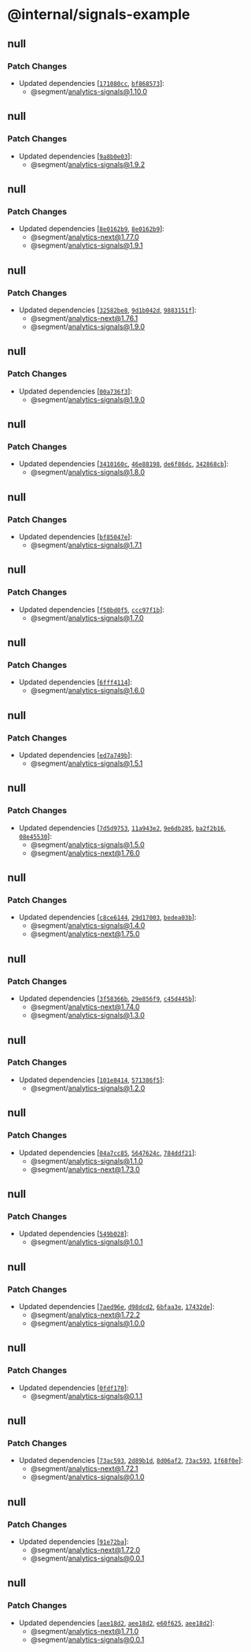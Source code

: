 # @internal/signals-example

## null

### Patch Changes

- Updated dependencies [[`171080cc`](https://github.com/segmentio/analytics-next/commit/171080cc9ca198b9f89a9e9154c2a78ed8ef29ee), [`bf868573`](https://github.com/segmentio/analytics-next/commit/bf8685737466cb1193a54f99871ec7348b8616d8)]:
  - @segment/analytics-signals@1.10.0

## null

### Patch Changes

- Updated dependencies [[`9a8b0e03`](https://github.com/segmentio/analytics-next/commit/9a8b0e0322a4291a3ee3c5c06974a0af9ea5469f)]:
  - @segment/analytics-signals@1.9.2

## null

### Patch Changes

- Updated dependencies [[`8e0162b9`](https://github.com/segmentio/analytics-next/commit/8e0162b9553419448b7975337a53fa1c66e70d47), [`8e0162b9`](https://github.com/segmentio/analytics-next/commit/8e0162b9553419448b7975337a53fa1c66e70d47)]:
  - @segment/analytics-next@1.77.0
  - @segment/analytics-signals@1.9.1

## null

### Patch Changes

- Updated dependencies [[`32582be8`](https://github.com/segmentio/analytics-next/commit/32582be828d112a31a92b16e80b15727c3a36613), [`9d1b042d`](https://github.com/segmentio/analytics-next/commit/9d1b042d0bb09996e5c8674b7b3e4dd3bf138e3d), [`9883151f`](https://github.com/segmentio/analytics-next/commit/9883151f85d555266e40e69e876f1dec8a632c5a)]:
  - @segment/analytics-next@1.76.1
  - @segment/analytics-signals@1.9.0

## null

### Patch Changes

- Updated dependencies [[`00a736f3`](https://github.com/segmentio/analytics-next/commit/00a736f31326328e91c9cae0b244b9db9b0791fc)]:
  - @segment/analytics-signals@1.9.0

## null

### Patch Changes

- Updated dependencies [[`3410160c`](https://github.com/segmentio/analytics-next/commit/3410160c30024c292f252802cdb98b6b59fced0c), [`46e88198`](https://github.com/segmentio/analytics-next/commit/46e88198b2f9d3a835e02fa22317d784c6f71ebf), [`de6f86dc`](https://github.com/segmentio/analytics-next/commit/de6f86dc637dbc49f5bb55c1e44a36a2011c14b9), [`342868cb`](https://github.com/segmentio/analytics-next/commit/342868cb9db7da37d8851dadca4b1b1dc0ecd923)]:
  - @segment/analytics-signals@1.8.0

## null

### Patch Changes

- Updated dependencies [[`bf85047e`](https://github.com/segmentio/analytics-next/commit/bf85047e971add497d5c9ab72972394b1f27e887)]:
  - @segment/analytics-signals@1.7.1

## null

### Patch Changes

- Updated dependencies [[`f50bd0f5`](https://github.com/segmentio/analytics-next/commit/f50bd0f5fc30840af33992107cb0a5da432a0b1b), [`ccc97f1b`](https://github.com/segmentio/analytics-next/commit/ccc97f1b61f90c6e07154e205d79952fc579fae1)]:
  - @segment/analytics-signals@1.7.0

## null

### Patch Changes

- Updated dependencies [[`6fff4114`](https://github.com/segmentio/analytics-next/commit/6fff4114fb2cc9267362d8a3812ad96ec85a1dac)]:
  - @segment/analytics-signals@1.6.0

## null

### Patch Changes

- Updated dependencies [[`ed7a749b`](https://github.com/segmentio/analytics-next/commit/ed7a749be7cddcbf656ac9f72e444ea9f822a718)]:
  - @segment/analytics-signals@1.5.1

## null

### Patch Changes

- Updated dependencies [[`7d5d9753`](https://github.com/segmentio/analytics-next/commit/7d5d9753509d8af8f10486c91505b30d2c6e240a), [`11a943e2`](https://github.com/segmentio/analytics-next/commit/11a943e29e73189c613f93b268e10a64f2561fbc), [`9e6db285`](https://github.com/segmentio/analytics-next/commit/9e6db2857798f4b5bfdbbfe3570b3d4d83294a79), [`ba2f2b16`](https://github.com/segmentio/analytics-next/commit/ba2f2b165bf1b997a9ce79d410690d27d50378fd), [`08e45530`](https://github.com/segmentio/analytics-next/commit/08e4553001da146f1d80a9b620aef0ef0db04bd4)]:
  - @segment/analytics-signals@1.5.0
  - @segment/analytics-next@1.76.0

## null

### Patch Changes

- Updated dependencies [[`c8ce6144`](https://github.com/segmentio/analytics-next/commit/c8ce6144b31bddfc66961e979d5648fb66e102e5), [`29d17003`](https://github.com/segmentio/analytics-next/commit/29d1700303d0384fbd01edee9e9ff231f35de9ef), [`bedea03b`](https://github.com/segmentio/analytics-next/commit/bedea03bb50e01a7df71461087a9ec340375906d)]:
  - @segment/analytics-signals@1.4.0
  - @segment/analytics-next@1.75.0

## null

### Patch Changes

- Updated dependencies [[`3f58366b`](https://github.com/segmentio/analytics-next/commit/3f58366b0e01aa723d9d3bbb9fe8549d3082eb8e), [`29e856f9`](https://github.com/segmentio/analytics-next/commit/29e856f9f36088a0dc625014ebda8e09fc3b621e), [`c45d445b`](https://github.com/segmentio/analytics-next/commit/c45d445beb1b1d5b03738557720720d05e9c08a3)]:
  - @segment/analytics-next@1.74.0
  - @segment/analytics-signals@1.3.0

## null

### Patch Changes

- Updated dependencies [[`101e8414`](https://github.com/segmentio/analytics-next/commit/101e841404e5f55f53ba014b6195bf1066aeb67e), [`571386f5`](https://github.com/segmentio/analytics-next/commit/571386f5d388ed3ff44520ee94795424378950ed)]:
  - @segment/analytics-signals@1.2.0

## null

### Patch Changes

- Updated dependencies [[`04a7cc85`](https://github.com/segmentio/analytics-next/commit/04a7cc85247bdcdb832d0cca4ddbb4391ccada3a), [`5647624c`](https://github.com/segmentio/analytics-next/commit/5647624cbcd4984e5bdbf2e9c907619366864c4e), [`784ddf21`](https://github.com/segmentio/analytics-next/commit/784ddf21906a2a72c1ccea41d0ba323e189c4010)]:
  - @segment/analytics-signals@1.1.0
  - @segment/analytics-next@1.73.0

## null

### Patch Changes

- Updated dependencies [[`549b028`](https://github.com/segmentio/analytics-next/commit/549b02898dd7c0541957659da8c56e93129507df)]:
  - @segment/analytics-signals@1.0.1

## null

### Patch Changes

- Updated dependencies [[`7aed96e`](https://github.com/segmentio/analytics-next/commit/7aed96eac40a83bd392daa91838ed1f46e2dc9fd), [`d98dcd2`](https://github.com/segmentio/analytics-next/commit/d98dcd2f16aa8a8940e72fde0ba75d7974fe45fa), [`6bfaa3e`](https://github.com/segmentio/analytics-next/commit/6bfaa3e9d9ca767f54bb8185744e94be08ce9bc8), [`17432de`](https://github.com/segmentio/analytics-next/commit/17432de7b09d543c29f12c48ea61edf73aa7f4a1)]:
  - @segment/analytics-next@1.72.2
  - @segment/analytics-signals@1.0.0

## null

### Patch Changes

- Updated dependencies [[`0fdf170`](https://github.com/segmentio/analytics-next/commit/0fdf1704af80c168113733beac3ef4eedeab6d2b)]:
  - @segment/analytics-signals@0.1.1

## null

### Patch Changes

- Updated dependencies [[`73ac593`](https://github.com/segmentio/analytics-next/commit/73ac593226159423b2f63cac190eebd347bbb75a), [`2d89b1d`](https://github.com/segmentio/analytics-next/commit/2d89b1db2413d5c38f6fdb4832d111cd9141a51e), [`8d06af2`](https://github.com/segmentio/analytics-next/commit/8d06af29658b579e347ee8dbe39d6f62f01eab05), [`73ac593`](https://github.com/segmentio/analytics-next/commit/73ac593226159423b2f63cac190eebd347bbb75a), [`1f68f0e`](https://github.com/segmentio/analytics-next/commit/1f68f0e3309e291fb37f3732d8c32bd55f526633)]:
  - @segment/analytics-next@1.72.1
  - @segment/analytics-signals@0.1.0

## null

### Patch Changes

- Updated dependencies [[`91e72ba`](https://github.com/segmentio/analytics-next/commit/91e72ba302fc45b4adb7aaeeb0a1f4ce3582dda6)]:
  - @segment/analytics-next@1.72.0
  - @segment/analytics-signals@0.0.1

## null

### Patch Changes

- Updated dependencies [[`aee18d2`](https://github.com/segmentio/analytics-next/commit/aee18d222ddfb2273399987fabf92b54876f5e88), [`aee18d2`](https://github.com/segmentio/analytics-next/commit/aee18d222ddfb2273399987fabf92b54876f5e88), [`e60f625`](https://github.com/segmentio/analytics-next/commit/e60f6252687d977b76b09ca9b756c790d341111a), [`aee18d2`](https://github.com/segmentio/analytics-next/commit/aee18d222ddfb2273399987fabf92b54876f5e88)]:
  - @segment/analytics-next@1.71.0
  - @segment/analytics-signals@0.0.1
